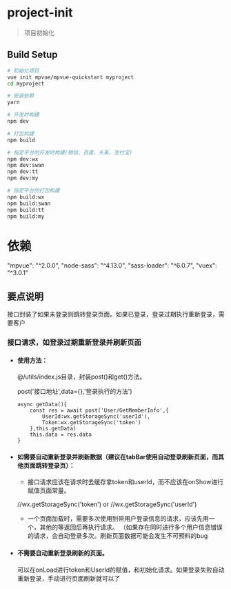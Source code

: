 # project-init

> 项目初始化

## Build Setup

``` bash
# 初始化项目
vue init mpvue/mpvue-quickstart myproject
cd myproject

# 安装依赖
yarn

# 开发时构建
npm dev

# 打包构建
npm build

# 指定平台的开发时构建(微信、百度、头条、支付宝)
npm dev:wx
npm dev:swan
npm dev:tt
npm dev:my

# 指定平台的打包构建
npm build:wx
npm build:swan
npm build:tt
npm build:my
```
# 依赖
"mpvue": "^2.0.0",
"node-sass": "^4.13.0",
"sass-loader": "^6.0.7",
"vuex": "^3.0.1"

## 要点说明
接口封装了如果未登录则跳转登录页面。如果已登录，登录过期执行重新登录，需要客户
### 接口请求，如登录过期重新登录并刷新页面
- #### 使用方法：

    @/utils/index.js目录，封装post()和get()方法。
    
    post('接口地址',data={},'登录执行的方法')
    
    ```
    async getData(){
        const res = await post('User/GetMemberInfo',{
            UserId:wx.getStorageSync('userId'),
            Token:wx.getStorageSync('token')
        },this.getData)
        this.data = res.data
    }
    ```
- #### 如需要自动重新登录并刷新数据（建议在tabBar使用自动登录刷新页面，而其他页面跳转登录页）：

    - 接口请求应该在请求时去缓存拿token和userId，而不应该在onShow进行赋值页面常量。

    //wx.getStorageSync('token') or //wx.getStorageSync('userId')

    - 一个页面加载时，需要多次使用到带用户登录信息的请求，应该先用一个，其他的等返回后再执行请求。
    （如果存在同时进行多个用户信息错误的请求，会自动登录多次。刷新页面数据可能会发生不可预料的bug

- #### 不需要自动重新登录刷新的页面。

     可以在onLoad进行token和UserId的赋值，和初始化请求。如果登录失败自动重新登录，手动进行页面刷新就可以了